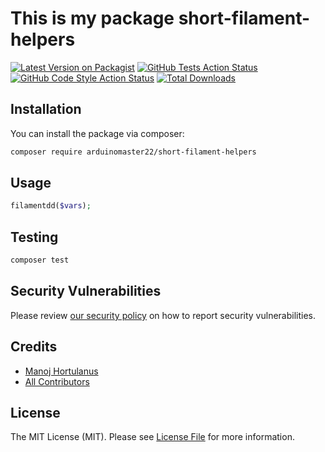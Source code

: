# This is my package short-filament-helpers

[![Latest Version on Packagist](https://img.shields.io/packagist/v/arduinomaster22/short-filament-helpers.svg?style=flat-square)](https://packagist.org/packages/arduinomaster22/short-filament-helpers)
[![GitHub Tests Action Status](https://img.shields.io/github/actions/workflow/status/arduinomaster22/short-filament-helpers/run-tests.yml?branch=main&label=tests&style=flat-square)](https://github.com/arduinomaster22/short-filament-helpers/actions?query=workflow%3Arun-tests+branch%3Amain)
[![GitHub Code Style Action Status](https://img.shields.io/github/actions/workflow/status/arduinomaster22/short-filament-helpers/fix-php-code-style-issues.yml?branch=main&label=code%20style&style=flat-square)](https://github.com/arduinomaster22/short-filament-helpers/actions?query=workflow%3A"Fix+PHP+code+style+issues"+branch%3Amain)
[![Total Downloads](https://img.shields.io/packagist/dt/arduinomaster22/short-filament-helpers.svg?style=flat-square)](https://packagist.org/packages/arduinomaster22/short-filament-helpers)

## Installation

You can install the package via composer:

```bash
composer require arduinomaster22/short-filament-helpers
```

## Usage

```php
filamentdd($vars);
```

## Testing

```bash
composer test
```

## Security Vulnerabilities

Please review [our security policy](../../security/policy) on how to report security vulnerabilities.

## Credits

-   [Manoj Hortulanus](https://github.com/arduinomaster22)
-   [All Contributors](../../contributors)

## License

The MIT License (MIT). Please see [License File](LICENSE.md) for more information.
